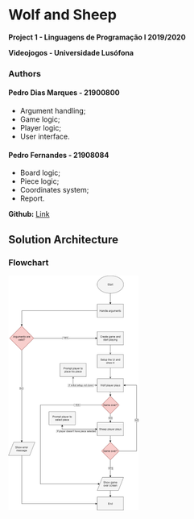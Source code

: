 # Wolf and Sheep

**Project 1 - Linguagens de Programação I 2019/2020**

**Videojogos - Universidade Lusófona**

### Authors

#### Pedro Dias Marques - 21900800

- Argument handling;
- Game logic;
- Player logic;
- User interface.

#### Pedro Fernandes - 21908084

- Board logic;
- Piece logic;
- Coordinates system;
- Report.

**Github:** [Link](https://github.com/p-marques/WolfSheepLP1)

## Solution Architecture

### Flowchart

![flowchart](flowchart.png "Flowchart")